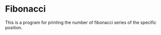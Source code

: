 # Fibonacci
This is a program for printing the number of fibonacci series of  the specific position.
